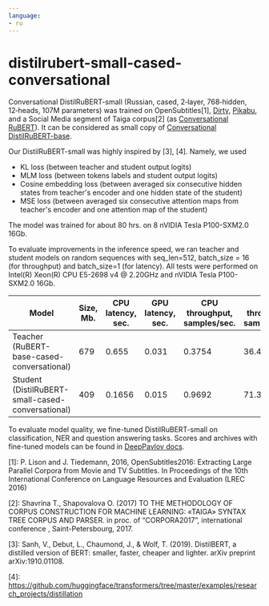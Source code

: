 ```yaml
---
language:
- ru
---
```

# distilrubert-small-cased-conversational
Conversational DistilRuBERT-small \(Russian, cased, 2‑layer, 768‑hidden, 12‑heads, 107M parameters\) was trained on OpenSubtitles\[1\], [Dirty](https://d3.ru/), [Pikabu](https://pikabu.ru/), and a Social Media segment of Taiga corpus\[2\] (as [Conversational RuBERT](https://huggingface.co/DeepPavlov/rubert-base-cased-conversational)). It can be considered as small copy of [Conversational DistilRuBERT-base](https://huggingface.co/DeepPavlov/distilrubert-base-cased-conversational).

Our DistilRuBERT-small was highly inspired by \[3\], \[4\]. Namely, we used 
* KL loss (between teacher and student output logits)
* MLM loss (between tokens labels and student output logits)
* Cosine embedding loss (between averaged six consecutive hidden states from teacher's encoder and one hidden state of the student)
* MSE loss (between averaged six consecutive attention maps from teacher's encoder and one attention map of the student)

The model was trained for about 80 hrs. on 8 nVIDIA Tesla P100-SXM2.0 16Gb.

To evaluate improvements in the inference speed, we ran teacher and student models on random sequences with seq_len=512, batch_size = 16 (for throughput) and batch_size=1 (for latency). 
All tests were performed on Intel(R) Xeon(R) CPU E5-2698 v4 @ 2.20GHz and nVIDIA Tesla P100-SXM2.0 16Gb.

| Model                                           | Size, Mb.  | CPU latency, sec.| GPU latency, sec. | CPU throughput, samples/sec. | GPU throughput, samples/sec. |
|-------------------------------------------------|------------|------------------|-------------------|------------------------------|------------------------------|
| Teacher (RuBERT-base-cased-conversational)      | 679        | 0.655            | 0.031             | 0.3754                       | 36.4902                      |
| Student (DistilRuBERT-small-cased-conversational)| 409        | 0.1656           | 0.015             | 0.9692                       | 71.3553                      |


To evaluate model quality, we fine-tuned DistilRuBERT-small on classification, NER and question answering tasks. Scores and archives with fine-tuned models can be found in [DeepPavlov docs](http://docs.deeppavlov.ai/en/master/features/overview.html#models).

\[1\]: P. Lison and J. Tiedemann, 2016, OpenSubtitles2016: Extracting Large Parallel Corpora from Movie and TV Subtitles. In Proceedings of the 10th International Conference on Language Resources and Evaluation \(LREC 2016\)

\[2\]: Shavrina T., Shapovalova O. \(2017\) TO THE METHODOLOGY OF CORPUS CONSTRUCTION FOR MACHINE LEARNING: «TAIGA» SYNTAX TREE CORPUS AND PARSER. in proc. of “CORPORA2017”, international conference , Saint-Petersbourg, 2017.

\[3\]: Sanh, V., Debut, L., Chaumond, J., & Wolf, T. \(2019\). DistilBERT, a distilled version of BERT: smaller, faster, cheaper and lighter. arXiv preprint arXiv:1910.01108.

\[4\]: <https://github.com/huggingface/transformers/tree/master/examples/research_projects/distillation>